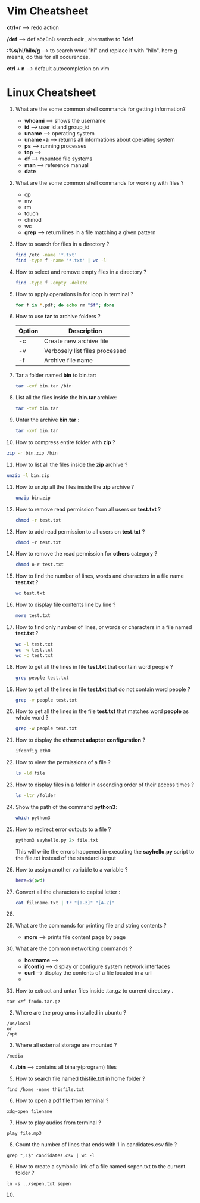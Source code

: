 # Vim Cheatsheet

**ctrl+r** --> redo action

**/def** --> def sözünü search edir , alternative to **?def**

**:%s/hi/hilo/g** --> to search word "hi" and replace it with "hilo". here g means, do this for all occurences.

**ctrl + n** --> default autocompletion on vim

# Linux Cheatsheet

1. What are the some common shell commands for getting information?

   - **whoami** --> shows the username 
   - **id** --> user id and group_id
   - **uname** --> operating system
   - **uname -a** --> returns all informations about operating system
   - **ps** --> running processes
   - **top** --> 
   - **df** --> mounted file systems
   - **man** --> reference manual
   - **date**

2.  What are the some common shell commands for working with files ?

    * cp
    * mv
    * rm
    * touch
    * chmod
    * wc
    * **grep** --> return lines in a file matching a given pattern 

3. How to search for files in a directory ?

   ```bash
   find /etc -name '*.txt'
   find -type f -name '*.txt' | wc -l
   ```

4. How to select and remove empty files in a directory ?

   ```bash
   find -type f -empty -delete
   ```
   
   

5. How to apply operations in for loop in terminal ?

   ```bash
   for f in *.pdf; do echo rm "$f"; done
   ```

   

6. How to use **tar** to archive folders ?

   | Option | Description                    |
   | ------ | ------------------------------ |
   | -c     | Create new archive file        |
   | -v     | Verbosely list files processed |
   | -f     | Archive file name              |

7. Tar a folder named **bin** to bin.tar:

   ```bash
   tar -cvf bin.tar /bin
   ```

8. List all the files inside the **bin.tar** archive:

   ```bash
   tar -tvf bin.tar
   ```

9. Untar the archive **bin.tar** :

   ```bash
   tar -xvf bin.tar
   ```

10. How to compress entire folder with **zip** ?

   ```bash
   zip -r bin.zip /bin
   ```

11. How to list all the files inside the **zip** archive ?

   ```bash
   unzip -l bin.zip
   ```

11. How to unzip all the files inside the **zip** archive ?

    ```bash
    unzip bin.zip
    ```

12. How to remove read permission from all users on **test.txt** ?

    ```bash
    chmod -r test.txt
    ```

13. How to add read permission to all users on **test.txt** ?

    ```bash
    chmod +r test.txt
    ```

14. How to remove the read permission for **others** category ?

    ```bash
    chmod o-r test.txt
    ```

15. How to find the number of lines, words and characters in a file name **test.txt** ?

    ```bash
    wc test.txt
    ```

16. How to display file contents line by line ?

    ```bash
    more test.txt
    ```

17. How to find only number of lines, or words or characters in a file named **test.txt** ?

    ```bash
    wc -l test.txt
    wc -w test.txt
    wc -c test.txt
    ```

18. How to get all the lines in file **test.txt** that contain word people ?

    ```bash
    grep people test.txt
    ```

19. How to get all the lines in file **test.txt** that do not contain word people ?

    ```bash
    grep -v people test.txt
    ```

20. How to get all the lines in the file **test.txt** that matches word **people** as whole word ?

    ```bash
    grep -w people test.txt
    ```

21. How to display the **ethernet adapter configuration** ?

    ```bash
    ifconfig eth0
    ```

22. How to view the permissions of a file ?

    ```bash
    ls -ld file
    ```

23. How to display files in a folder in ascending order of their access times ?

    ```bash
    ls -ltr /folder
    ```

24. Show the path of the command **python3**: 

    ```bash
    which python3
    ```

25. How to redirect error outputs to a file ?

    ```bash
    python3 sayhello.py 2> file.txt
    ```

    This will write the errors happened in executing the **sayhello.py** script to the file.txt instead of the standard output

26. How to assign another variable to a variable ?

    ```bash
    here=$(pwd)
    ```

27. Convert all the characters to capital letter :

    ```bash
    cat filename.txt | tr "[a-z]" "[A-Z]"
    ```

28. 

29. What are the commands for printing file and string contents ?

    * **more** --> prints file content page by page

30. What are the common networking commands ?

    * **hostname** --> 
    * **ifconfig** --> display or configure system network interfaces
    * **curl** --> display the contents of a file located in a url
    * 

31. How to extract and untar files inside .tar.gz to current directory .

```
tar xzf frodo.tar.gz
```

2. Where are the programs installed in ubuntu ?

```
/us/local
or
/opt
```

3.  Where all external storage are mounted ? 

```
/media
```

4. **/bin** --> contains all binary(program) files

5. How to search file named thisfile.txt in home folder ?

```
find /home -name thisfile.txt
```

6. How to open a pdf file from terminal ?

```
xdg-open filename 
```

7. How to play audios from terminal ?

```
play file.mp3
```

8. Count the number of lines that ends with 1 in candidates.csv file ? 

```
grep ",1$" candidates.csv | wc -l
```

9. How to create a symbolic link of a file named sepen.txt to the current folder ?

```
ln -s ../sepen.txt sepen
```

10. 
